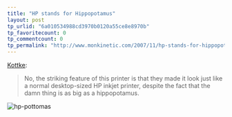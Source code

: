 ```yaml
---
title: "HP stands for Hippopotamus"
layout: post
tp_urlid: "6a010534988cd3970b0120a55ce8e8970b"
tp_favoritecount: 0
tp_commentcount: 0
tp_permalink: "http://www.monkinetic.com/2007/11/hp-stands-for-hippopotamus.html"
---
```

[Kottke](http://www.kottke.org/07/11/surreal-printer):

>No, the striking feature of this printer is that they made it look just like a normal desktop-sized HP inkjet printer, despite the fact that the damn thing is as big as a hippopotamus.

<img  alt="hp-pottomas" class="at-xid-6a010534988cd3970b0120a55ce8ea970b " src="http://steveivy.typepad.com/.a/6a010534988cd3970b0120a55ce8ea970b-pi" />
